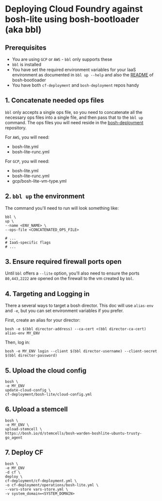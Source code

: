 # Deploying Cloud Foundry against bosh-lite using bosh-bootloader (aka bbl)

## Prerequisites

- You are using `GCP` or `AWS` - `bbl` only supports these
- `bbl` is installed
- You have set the required environment variables for your IaaS environment as documented in `bbl up --help` and also the [README](https://github.com/cloudfoundry/bosh-bootloader/blob/master/README.md) of bosh-bootloader
- You have both `cf-deployment` and `bosh-deployment` repos handy

## 1. Concatenate needed ops files

`bbl` only accepts a single ops file, so you need to concatenate all the necessary ops files into a single file, and then pass that to the `bbl up` command.  The ops files you will need reside in the [bosh-deployment](https://github.com/cloudfoundry/bosh-deployment) repository.

For `AWS`, you will need:
- bosh-lite.yml
- bosh-lite-runc.yml

For `GCP`, you will need:
- bosh-lite.yml
- bosh-lite-runc.yml
- gcp/bosh-lite-vm-type.yml

## 2. `bbl up` the environment

The command you'll need to run will look something like:

```
bbl \
up \
--name <ENV_NAME> \
--ops-file <CONCATENATED_OPS_FILE>

# ...
# IaaS-specific flags
# ...
```

## 3. Ensure required firewall ports open

Until `bbl` offers a `--lite` option, you'll also need to ensure the ports `80,443,2222` are opened on the firewall to the vm created by `bbl`.

## 4. Targeting and Logging in

There a several ways to target a bosh director.
This doc will use `alias-env` and `-e`,
but you can set environment variables if you prefer.

First, create an alias for your director:
```
bosh -e $(bbl director-address) --ca-cert <(bbl director-ca-cert) alias-env MY_ENV
```

Then, log in:
```
bosh -e MY_ENV login --client $(bbl director-username) --client-secret $(bbl director-password)
```

## 5. Upload the cloud config

```
bosh \
-e MY_ENV
update-cloud-config \
cf-deployment/bosh-lite/cloud-config.yml
```

## 6. Upload a stemcell
```
bosh \
-e MY_ENV \
upload-stemcell \
https://bosh.io/d/stemcells/bosh-warden-boshlite-ubuntu-trusty-go_agent
```

## 7. Deploy CF

```
bosh \
-e MY_ENV
-d cf \
deploy \
cf-deployment/cf-deployment.yml \
-o cf-deployment/operations/bosh-lite.yml \
--vars-store vars-store.yml \
-v system_domain=<SYSTEM_DOMAIN>
```
